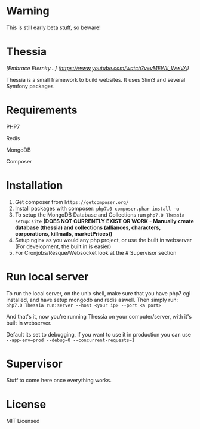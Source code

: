 # Warning
This is still early beta stuff, so beware!

# Thessia

_[Embrace Eternity...] (https://www.youtube.com/watch?v=vMEWIl_WwVA)_

Thessia is a small framework to build websites.
It uses Slim3 and several Symfony packages

# Requirements
PHP7

Redis

MongoDB

Composer

# Installation
1. Get composer from `https://getcomposer.org/`
2. Install packages with composer: `php7.0 composer.phar install -o`
3. To setup the MongoDB Database and Collections run `php7.0 Thessia setup:site` **(DOES NOT CURRENTLY EXIST OR WORK - Manually create database (thessia) and collections (alliances, characters, corporations, killmails, marketPrices))**
4. Setup nginx as you would any php project, or use the built in webserver (For development, the built in is easier)
5. For Cronjobs/Resque/Websocket look at the # Supervisor section

# Run local server
To run the local server, on the unix shell, make sure that you have php7 cgi installed, and have setup mongodb and redis aswell.
Then simply run: `php7.0 Thessia run:server --host <your ip> --port <a port>`

And that's it, now you're running Thessia on your computer/server, with it's built in webserver.

Default its set to debugging, if you want to use it in production you can use `--app-env=prod --debug=0 --concurrent-requests=1`

# Supervisor
Stuff to come here once everything works.

# License

MIT Licensed
